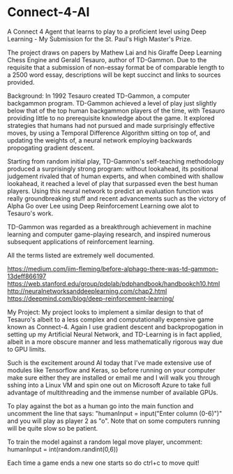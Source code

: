 # Connect-4-AI
A Connect 4 Agent that learns to play to a proficient level using Deep Learning - My Submission for the St. Paul's High Master's Prize.

The project draws on papers by Mathew Lai and his Giraffe Deep Learning Chess Engine and Gerald Tesauro, author of TD-Gammon.
Due to the requisite that a submission of non-essay format be of comparable length to a 2500 word essay, descriptions will be kept succinct and links to sources provided.

Background:
In 1992 Tesauro created TD-Gammon, a computer backgammon program. TD-Gammon achieved a level of play just slightly below that of the top human backgammon players of the time, with Tesauro providing little to no prerequisite knowledge about the game. It explored strategies that humans had not pursued and made surprisingly effective moves, by using a Temporal Difference Algorithm sitting on top of, and updating the weights of, a neural network employing backwards propogating gradient descent.

Starting from random initial play, TD-Gammon's self-teaching methodology produced a surprisingly strong program: without lookahead, its positional judgement rivaled that of human experts, and when combined with shallow lookahead, it reached a level of play that surpassed even the best human players. Using this neural network to predict an evaluation function was really groundbreaking stuff and recent advancements such as the victory of Alpha Go over Lee using Deep Reinforcement Learning owe alot to Tesauro's work.

TD-Gammon was regarded as a breakthrough achievement in machine learning and computer game-playing research, and inspired numerous subsequent applications of reinforcement learning.

All the terms listed are extremely well documented.

https://medium.com/jim-fleming/before-alphago-there-was-td-gammon-13deff866197
https://web.stanford.edu/group/pdplab/pdphandbook/handbookch10.html
http://neuralnetworksanddeeplearning.com/chap2.html
https://deepmind.com/blog/deep-reinforcement-learning/

My Project:
My project looks to implement a similar design to that of Tesauro's albeit to a less complex and computationally expensive game known as Connect-4. Again I use gradient descent and backpropogation in setting up my Artificial Neural Network, and TD-Learning is in fact applied, albeit in a more obscure manner and less mathematically rigorous way due to GPU limits.

Such is the excitement around AI today that I've made extensive use of modules like Tensorflow and Keras, so before running on your computer make sure either they are installed or email me and I will walk you through sshing into a Linux VM and spin one out on Microsoft Azure to take full advantage of multithreading and the immense number of available GPUs.

To play against the bot as a human go into the main function and uncomment the line that says: "humanInput = input("Enter column (0-6)")" and you will play as player 2 as "o". Note that on some computers running will be quite slow so be patient.

To train the model against a random legal move player, uncomment: humanInput = int(random.randint(0,6))

Each time a game ends a new one starts so do ctrl+c to move quit!
